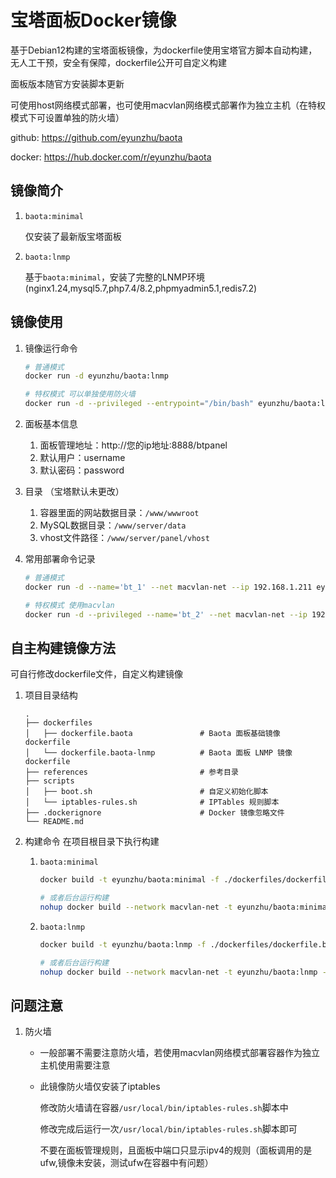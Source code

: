 # 宝塔面板Docker镜像

基于Debian12构建的宝塔面板镜像，为dockerfile使用宝塔官方脚本自动构建，无人工干预，安全有保障，dockerfile公开可自定义构建

面板版本随官方安装脚本更新

可使用host网络模式部署，也可使用macvlan网络模式部署作为独立主机（在特权模式下可设置单独的防火墙）

github: https://github.com/eyunzhu/baota

docker: https://hub.docker.com/r/eyunzhu/baota

## 镜像简介


1. `baota:minimal`
   
   仅安装了最新版宝塔面板

2. `baota:lnmp`

   基于`baota:minimal`，安装了完整的LNMP环境(nginx1.24,mysql5.7,php7.4/8.2,phpmyadmin5.1,redis7.2)

## 镜像使用

1. 镜像运行命令

   ```bash
   # 普通模式
   docker run -d eyunzhu/baota:lnmp

   # 特权模式 可以单独使用防火墙
   docker run -d --privileged --entrypoint="/bin/bash" eyunzhu/baota:lnmp -c "/usr/local/bin/boot.sh & exec /lib/systemd/systemd"
   ```
2. 面板基本信息
   1. 面板管理地址：http://您的ip地址:8888/btpanel
   2. 默认用户：username
   3. 默认密码：password
3. 目录 （宝塔默认未更改）
   1. 容器里面的网站数据目录：`/www/wwwroot`
   2. MySQL数据目录：`/www/server/data`
   3. vhost文件路径：`/www/server/panel/vhost`
4. 常用部署命令记录
   ```bash
   # 普通模式
   docker run -d --name='bt_1' --net macvlan-net --ip 192.168.1.211 eyunzhu/baota:lnmp

   # 特权模式 使用macvlan
   docker run -d --privileged --name='bt_2' --net macvlan-net --ip 192.168.1.201 --entrypoint="/bin/bash" eyunzhu/baota:lnmp -c "/usr/local/bin/boot.sh & exec /lib/systemd/systemd"
   ```


## 自主构建镜像方法
可自行修改dockerfile文件，自定义构建镜像

1. 项目目录结构
   
   ```plaintext
   .
   ├── dockerfiles
   │   ├── dockerfile.baota               # Baota 面板基础镜像 dockerfile
   │   └── dockerfile.baota-lnmp          # Baota 面板 LNMP 镜像 dockerfile
   ├── references                         # 参考目录
   ├── scripts
   │   ├── boot.sh                        # 自定义初始化脚本
   │   └── iptables-rules.sh              # IPTables 规则脚本
   ├── .dockerignore                      # Docker 镜像忽略文件
   └── README.md
   ```
2. 构建命令
      在项目根目录下执行构建
   
   1. `baota:minimal`
      ```bash
      docker build -t eyunzhu/baota:minimal -f ./dockerfiles/dockerfile.baota . 

      # 或者后台运行构建
      nohup docker build --network macvlan-net -t eyunzhu/baota:minimal -f ./dockerfiles/dockerfile.baota . > 1.log 2>&1 &
      ```
   2. `baota:lnmp`
      ```bash
      docker build -t eyunzhu/baota:lnmp -f ./dockerfiles/dockerfile.baota-lnmp . 

      # 或者后台运行构建
      nohup docker build --network macvlan-net -t eyunzhu/baota:lnmp -f ./dockerfiles/dockerfile.baota-lnmp . > 2.log 2>&1 &
      ```

## 问题注意
1. 防火墙
   - 一般部署不需要注意防火墙，若使用macvlan网络模式部署容器作为独立主机使用需要注意
   - 此镜像防火墙仅安装了iptables

      修改防火墙请在容器`/usr/local/bin/iptables-rules.sh`脚本中

      修改完成后运行一次`/usr/local/bin/iptables-rules.sh`脚本即可

      不要在面板管理规则，且面板中端口只显示ipv4的规则（面板调用的是ufw,镜像未安装，测试ufw在容器中有问题）





